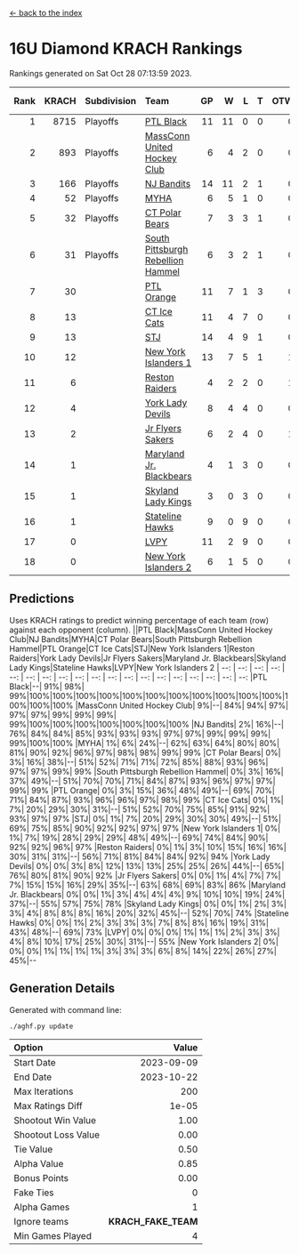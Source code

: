 [<- back to the index](readme.md)
# 16U Diamond KRACH Rankings
Rankings generated on Sat Oct 28 07:13:59 2023.

Rank|KRACH|Subdivision|Team|GP|W|L|T|OTW|OTL|SoS|Exp Wins|Win Diff
---:|---:|:---|:---|---:|---:|---:|---:|---:|---:|---:|---:|---:
1|8715|Playoffs|[PTL Black](https://gamesheetstats.com/seasons/3663/teams/140833/schedule)|11|11|0|0|0|0|156|11.8|-0.0
2|893|Playoffs|[MassConn United Hockey Club](https://gamesheetstats.com/seasons/3663/teams/140835/schedule)|6|4|2|0|0|0|2541|4.8|-0.0
3|166|Playoffs|[NJ Bandits](https://gamesheetstats.com/seasons/3663/teams/140836/schedule)|14|11|2|1|0|0|132|12.4|0.0
4|52|Playoffs|[MYHA](https://gamesheetstats.com/seasons/3663/teams/140838/schedule)|6|5|1|0|0|0|27|5.9|0.0
5|32|Playoffs|[CT Polar Bears](https://gamesheetstats.com/seasons/3663/teams/140834/schedule)|7|3|3|1|0|0|55|4.4|0.0
6|31|Playoffs|[South Pittsburgh Rebellion Hammel](https://gamesheetstats.com/seasons/3663/teams/140839/schedule)|6|3|2|1|0|0|1258|4.4|0.0
7|30||[PTL Orange](https://gamesheetstats.com/seasons/3663/teams/140842/schedule)|11|7|1|3|0|0|10|9.4|0.0
8|13||[CT Ice Cats](https://gamesheetstats.com/seasons/3663/teams/140846/schedule)|11|4|7|0|0|0|910|4.9|0.0
9|13||[STJ](https://gamesheetstats.com/seasons/3663/teams/140841/schedule)|14|4|9|1|0|1|1199|5.4|0.0
10|12||[New York Islanders 1](https://gamesheetstats.com/seasons/3663/teams/140847/schedule)|13|7|5|1|1|0|24|8.4|0.0
11|6||[Reston Raiders](https://gamesheetstats.com/seasons/3663/teams/140850/schedule)|4|2|2|0|1|0|10|2.9|0.0
12|4||[York Lady Devils](https://gamesheetstats.com/seasons/3663/teams/140845/schedule)|8|4|4|0|0|1|981|4.9|0.0
13|2||[Jr Flyers Sakers](https://gamesheetstats.com/seasons/3663/teams/140843/schedule)|6|2|4|0|1|0|31|2.9|0.0
14|1||[Maryland Jr. Blackbears](https://gamesheetstats.com/seasons/3663/teams/140848/schedule)|4|1|3|0|0|1|1750|1.9|0.0
15|1||[Skyland Lady Kings](https://gamesheetstats.com/seasons/3663/teams/140849/schedule)|3|0|3|0|0|0|14|0.9|0.0
16|1||[Stateline Hawks](https://gamesheetstats.com/seasons/3663/teams/140840/schedule)|9|0|9|0|0|0|2658|0.9|0.0
17|0||[LVPY](https://gamesheetstats.com/seasons/3663/teams/140844/schedule)|11|2|9|0|0|0|18|2.9|0.0
18|0||[New York Islanders 2](https://gamesheetstats.com/seasons/3663/teams/140851/schedule)|6|1|5|0|0|0|10|1.9|0.0

## Predictions
Uses KRACH ratings to predict winning percentage of each team (row) against each opponent (column).
||PTL Black|MassConn United Hockey Club|NJ Bandits|MYHA|CT Polar Bears|South Pittsburgh Rebellion Hammel|PTL Orange|CT Ice Cats|STJ|New York Islanders 1|Reston Raiders|York Lady Devils|Jr Flyers Sakers|Maryland Jr. Blackbears|Skyland Lady Kings|Stateline Hawks|LVPY|New York Islanders 2
| --: | --: | --: | --: | --: | --: | --: | --: | --: | --: | --: | --: | --: | --: | --: | --: | --: | --: | --: 
|PTL Black|--| 91%| 98%| 99%|100%|100%|100%|100%|100%|100%|100%|100%|100%|100%|100%|100%|100%|100%
|MassConn United Hockey Club|  9%|--| 84%| 94%| 97%| 97%| 97%| 99%| 99%| 99%| 99%|100%|100%|100%|100%|100%|100%|100%
|NJ Bandits|  2%| 16%|--| 76%| 84%| 84%| 85%| 93%| 93%| 93%| 97%| 97%| 99%| 99%| 99%| 99%|100%|100%
|MYHA|  1%|  6%| 24%|--| 62%| 63%| 64%| 80%| 80%| 81%| 90%| 92%| 96%| 97%| 98%| 98%| 99%| 99%
|CT Polar Bears|  0%|  3%| 16%| 38%|--| 51%| 52%| 71%| 71%| 72%| 85%| 88%| 93%| 96%| 97%| 97%| 99%| 99%
|South Pittsburgh Rebellion Hammel|  0%|  3%| 16%| 37%| 49%|--| 51%| 70%| 70%| 71%| 84%| 87%| 93%| 96%| 97%| 97%| 99%| 99%
|PTL Orange|  0%|  3%| 15%| 36%| 48%| 49%|--| 69%| 70%| 71%| 84%| 87%| 93%| 96%| 96%| 97%| 98%| 99%
|CT Ice Cats|  0%|  1%|  7%| 20%| 29%| 30%| 31%|--| 51%| 52%| 70%| 75%| 85%| 91%| 92%| 93%| 97%| 97%
|STJ|  0%|  1%|  7%| 20%| 29%| 30%| 30%| 49%|--| 51%| 69%| 75%| 85%| 90%| 92%| 92%| 97%| 97%
|New York Islanders 1|  0%|  1%|  7%| 19%| 28%| 29%| 29%| 48%| 49%|--| 69%| 74%| 84%| 90%| 92%| 92%| 96%| 97%
|Reston Raiders|  0%|  1%|  3%| 10%| 15%| 16%| 16%| 30%| 31%| 31%|--| 56%| 71%| 81%| 84%| 84%| 92%| 94%
|York Lady Devils|  0%|  0%|  3%|  8%| 12%| 13%| 13%| 25%| 25%| 26%| 44%|--| 65%| 76%| 80%| 81%| 90%| 92%
|Jr Flyers Sakers|  0%|  0%|  1%|  4%|  7%|  7%|  7%| 15%| 15%| 16%| 29%| 35%|--| 63%| 68%| 69%| 83%| 86%
|Maryland Jr. Blackbears|  0%|  0%|  1%|  3%|  4%|  4%|  4%|  9%| 10%| 10%| 19%| 24%| 37%|--| 55%| 57%| 75%| 78%
|Skyland Lady Kings|  0%|  0%|  1%|  2%|  3%|  3%|  4%|  8%|  8%|  8%| 16%| 20%| 32%| 45%|--| 52%| 70%| 74%
|Stateline Hawks|  0%|  0%|  1%|  2%|  3%|  3%|  3%|  7%|  8%|  8%| 16%| 19%| 31%| 43%| 48%|--| 69%| 73%
|LVPY|  0%|  0%|  0%|  1%|  1%|  1%|  2%|  3%|  3%|  4%|  8%| 10%| 17%| 25%| 30%| 31%|--| 55%
|New York Islanders 2|  0%|  0%|  0%|  1%|  1%|  1%|  1%|  3%|  3%|  3%|  6%|  8%| 14%| 22%| 26%| 27%| 45%|--

## Generation Details

Generated with command line:
```
./aghf.py update
```

| Option | Value |
| :----- | ----: |
| Start Date | 2023-09-09 |
| End Date | 2023-10-22 |
| Max Iterations | 200 |
| Max Ratings Diff | 1e-05 |
| Shootout Win Value | 1.00 |
| Shootout Loss Value | 0.00 |
| Tie Value | 0.50 |
| Alpha Value | 0.85 |
| Bonus Points | 0.00 |
| Fake Ties | 0 |
| Alpha Games | 1 |
| Ignore teams | __KRACH_FAKE_TEAM__ |
| Min Games Played | 4 |

